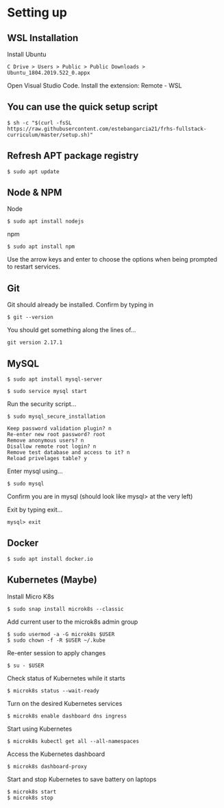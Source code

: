 # Setting up

## WSL Installation

Install Ubuntu

```
C Drive > Users > Public > Public Downloads > Ubuntu_1804.2019.522_0.appx
```

Open Visual Studio Code. Install the extension: Remote - WSL

## You can use the quick setup script

```
$ sh -c "$(curl -fsSL https://raw.githubusercontent.com/estebangarcia21/frhs-fullstack-curriculum/master/setup.sh)"
```

## Refresh APT package registry

```
$ sudo apt update
```

## Node & NPM

Node

```
$ sudo apt install nodejs
```

npm

```
$ sudo apt install npm
```

Use the arrow keys and enter to choose the options when being prompted to restart services.

## Git

Git should already be installed. Confirm by typing in

```
$ git --version
```

You should get something along the lines of...

```
git version 2.17.1
```

## MySQL

```
$ sudo apt install mysql-server
```

```
$ sudo service mysql start
```

Run the security script...

```
$ sudo mysql_secure_installation

Keep password validation plugin? n
Re-enter new root password? root
Remove anonymous users? n
Disallow remote root login? n
Remove test database and access to it? n
Reload privelages table? y
```

Enter mysql using...

```
$ sudo mysql
```

Confirm you are in mysql (should look like mysql> at the very left)

Exit by typing exit...

```
mysql> exit
```

## Docker

```
$ sudo apt install docker.io
```

## Kubernetes (Maybe)

Install Micro K8s

```
$ sudo snap install microk8s --classic
```

Add current user to the microk8s admin group

```
$ sudo usermod -a -G microk8s $USER
$ sudo chown -f -R $USER ~/.kube
```

Re-enter session to apply changes

```
$ su - $USER
```

Check status of Kubernetes while it starts

```
$ microk8s status --wait-ready
```

Turn on the desired Kubernetes services

```
$ microk8s enable dashboard dns ingress
```

Start using Kubernetes

```
$ microk8s kubectl get all --all-namespaces
```

Access the Kubernetes dashboard

```
$ microk8s dashboard-proxy
```

Start and stop Kubernetes to save battery on laptops

```
$ microk8s start
$ microk8s stop
```

